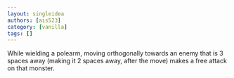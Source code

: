 ```yaml
---
layout: singleidea
authors: [ais523]
category: [vanilla]
tags: []
---
```

While wielding a polearm, moving orthogonally towards an enemy that is 3 spaces away (making it 2 spaces away, after the move) makes a free attack on that monster.
